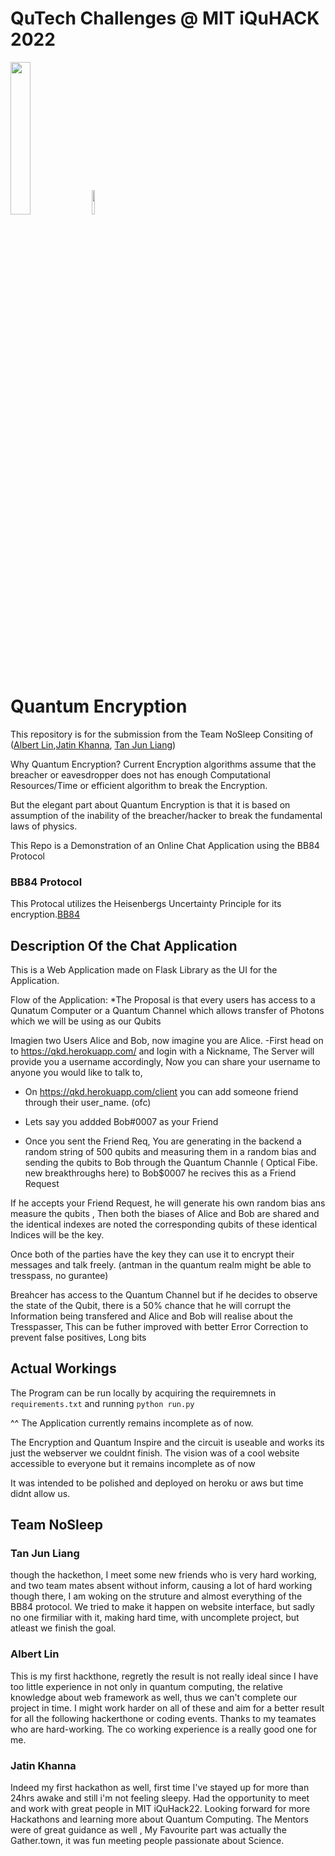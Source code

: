 # QuTech Challenges @ MIT iQuHACK 2022

<p align="left">
  <a href="https://qutech.nl" target="_blank"><img src="https://user-images.githubusercontent.com/10100490/151484481-7cedb7da-603e-43cc-890c-979fb66aeb60.png" width="25%" style="padding-right: 0%"/></a>
  <a href="https://iquhack.mit.edu/" target="_blank"><img src="https://user-images.githubusercontent.com/10100490/151647370-d161d5b5-119c-4db9-898e-cfb1745a8310.png" width="10%" style="padding-left: 0%"/> </a>
</p>


# Quantum Encryption 

This repository is for the submission from the Team NoSleep Consiting of ([Albert Lin](https://github.com/AlbertDoggyLin),[Jatin Khanna](https://github.com/Jatin-exe), [Tan Jun Liang](https://github.com/poig))

Why Quantum Encryption? 
Current Encryption algorithms assume that the breacher or eavesdropper does not has enough Computational Resources/Time or efficient algorithm to break the Encryption.

But the elegant part about Quantum Encryption is that it is based on assumption of the inability of the breacher/hacker to break the fundamental laws of physics.

This Repo is a Demonstration of an Online Chat Application using the BB84 Protocol


### BB84 Protocol
This Protocal utilizes the Heisenbergs Uncertainty Principle for its encryption.[BB84](https://www.cse.wustl.edu/~jain/cse571-07/ftp/quantum/)


## Description Of the Chat Application

This is a Web Application made on Flask Library as the UI for the Application. 


Flow of the Application:
*The Proposal is that every users has access to a Qunatum Computer or a Quantum Channel which allows transfer of Photons which we will be using as our Qubits

Imagien two Users Alice and Bob, now imagine you are Alice.
-First head on to https://qkd.herokuapp.com/ and login with a Nickname, The Server will provide you a username accordingly, 
Now you can share your username to anyone you would like to talk to, 

- On  https://qkd.herokuapp.com/client you can add someone friend through their user_name. (ofc)

- Lets say you addded Bob#0007 as your Friend
- Once you sent the Friend Req, You are generating in the backend a random string of 500 qubits and measuring them in a random bias and sending the qubits to Bob through the Quantum Channle ( Optical Fibe. new breakthroughs here) to Bob$0007 he recives this as a Friend Request 

If he accepts your Friend Request, he will generate his own random bias ans measure the qubits , Then both the biases of Alice and Bob are shared and the identical indexes are noted the corresponding qubits of these identical Indices will be the key. 


Once both of the parties have the key they can use it to encrypt their messages and talk freely. (antman in the quantum realm might be able to tresspass, no gurantee)

Breahcer has access to the Quantum Channel but if he decides to observe the state of the Qubit, there is a 50% chance that he will corrupt the Information being transfered and Alice and Bob will realise about the Tresspasser, This can be futher improved with better Error Correction to prevent false positives, Long bits

## Actual Workings

The Program can be run locally by acquiring the requiremnets in `requirements.txt` and running `python run.py`

^^
The Application currently remains incomplete as of now.

The Encryption and Quantum Inspire and the circuit is useable and works its just the webserver we couldnt finish.
The vision was of a cool website accessible to everyone but it remains incomplete as of now


It was intended to be polished and deployed on heroku or aws but time didnt allow us.





## Team NoSleep

### Tan Jun Liang
though the hackethon, I meet some new friends who is very hard working, and two team mates absent without inform, causing a lot of hard working though there, I am woking on the struture and almost everything of the BB84 protocol. We tried to make it happen on website interface, but sadly no one firmiliar with it, making hard time, with uncomplete project, but atleast we finish the goal.

### Albert Lin
This is my first hackthone, regretly the result is not really ideal since I have too little experience in not only in quantum computing, the relative knowledge about web framework as well, thus we can't complete our project in time. I might work harder on all of these and aim for a better result for all the following hackerthone or coding events. Thanks to my teamates who are hard-working. The co working experience is a really good one for me.


### Jatin Khanna
Indeed my first hackathon as well, first time I've stayed up for more than 24hrs awake and still i'm not feeling sleepy. Had the opportunity to meet and work with great people in MIT iQuHack22. Looking forward for more Hackathons and learning more about Quantum Computing. The Mentors were of great guidance as well , My Favourite part was actually the Gather.town, it was fun meeting people passionate about Science.
